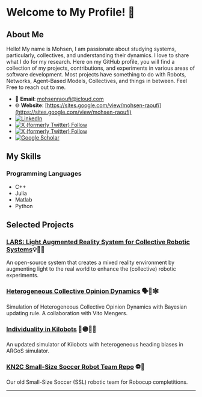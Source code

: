 # Welcome to My Profile! 👋

## About Me

Hello! My name is Mohsen, I am passionate about studying systems, particularly, collectives, and understanding their dynamics. I love to share what I do for my research. Here on my GitHub profile, you will find a collection of my projects, contributions, and experiments in various areas of software development. Most projects have something to do with Robots, Networks, Agent-Based Models, Collectives, and things in between. Feel Free to reach out to me.

- 📧 **Email**: mohsenraoufi@icloud.com
- 🌐 **Website**: [https://sites.google.com/view/mohsen-raoufi](https://sites.google.com/view/mohsen-raoufi)
- [![LinkedIn](https://img.shields.io/badge/-LinkedIn-blue?style=flat&logo=Linkedin&logoColor=white)](https://www.linkedin.com/in/mohsen-raoufi/)
- [![X (formerly Twitter) Follow](https://img.shields.io/twitter/follow/:mohsen_raoufi)](https://twitter.com/mohsen_raoufi)
- [![X (formerly Twitter) Follow](https://img.shields.io/twitter/:mohsen_raoufi)](https://twitter.com/mohsen_raoufi)
- [![Google Scholar](https://img.shields.io/badge/Google_Scholar-4285F4?style=flat&logo=google-scholar&logoColor=white)](https://scholar.google.com/citations?user=P9A5OrEAAAAJ&hl=en)



## My Skills

### Programming Languages
- C++
- Julia
- Matlab
- Python

## Selected Projects

### [LARS: Light Augmented Reality System for Collective Robotic Systems](https://github.com/mohsen-raoufi/LARS)💡🔦🤖
An open-source system that creates a mixed reality environment by augmenting light to the real world to enhance the (collective) robotic experiments. 

### [Heterogeneous Collective Opinion Dynamics](https://github.com/mohsen-raoufi/uncertainty_opinion_dynamic) 🗣️📣🕸️
Simulation of Heterogeneous Collective Opinion Dynamics with Bayesian updating rule. A collaboration with Vito Mengers.

### [Individuality in Kilobots](https://github.com/mohsen-raoufi/Kilobots-Individuality-ALife-23) 🔴🟣🔵🤖
An updated simulator of Kilobots with heterogeneous heading biases in ARGoS simulator. 

### [KN2C Small-Size Soccer Robot Team Repo](https://github.com/mohsen-raoufi/KN2C-SSL) ⚽️🤖
Our old Small-Size Soccer (SSL) robotic team for Robocup completitions. 

---
